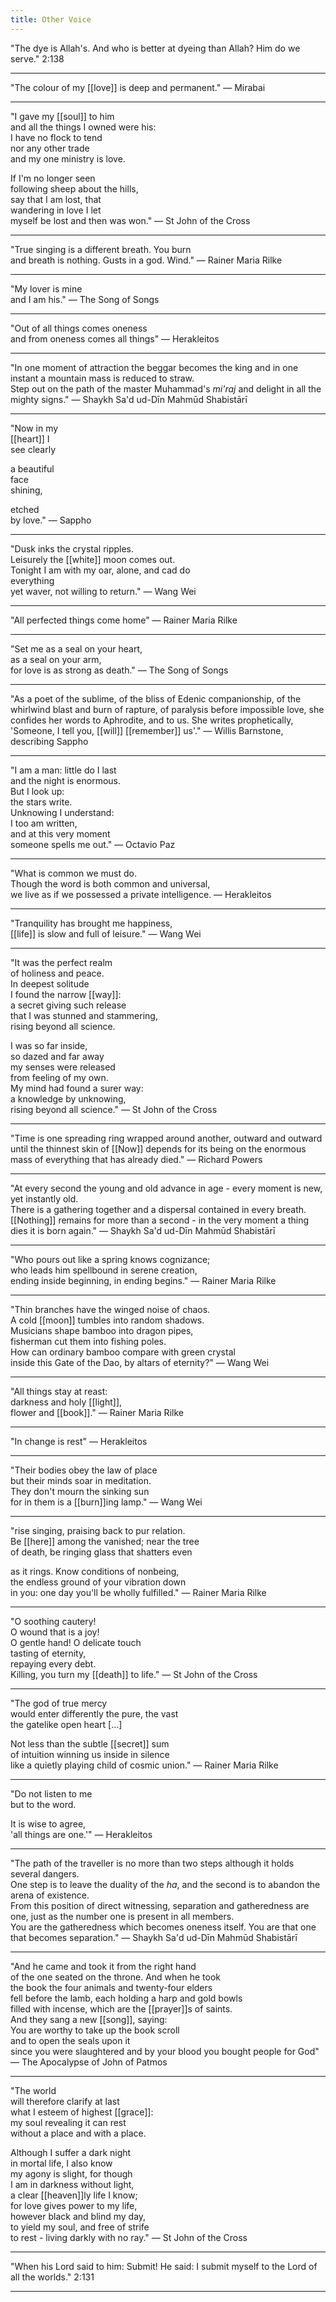 ```yaml
---
title: Other Voice
---
```


"The dye is Allah's. And who is better at dyeing than Allah? Him do we serve." 2:138

---

"The colour of my [[love]] is deep and permanent." — Mirabai  

---

"I gave my [[soul]] to him  
and all the things I owned were his:  
I have no flock to tend  
nor any other trade  
and my one ministry is love.  
  
If I'm no longer seen  
following sheep about the hills,  
say that I am lost, that  
wandering in love I let  
myself be lost and then was won." — St John of the Cross  

---

"True singing is a different breath. You burn  
and breath is nothing. Gusts in a god. Wind." — Rainer Maria Rilke  

---

"My lover is mine  
and I am his." — The Song of Songs  

---

"Out of all things comes oneness  
and from oneness comes all things" — Herakleitos  

---

"In one moment of attraction the beggar becomes the king and in one instant a mountain mass is reduced to straw.  
Step out on the path of the master Muhammad's _mi'raj_ and delight in all the mighty signs." — Shaykh Sa'd ud-Dīn Mahmūd Shabistārī  

---

"Now in my  
[[heart]] I  
see clearly  
  
a beautiful  
face  
shining,  
  
etched  
by love." — Sappho  

---

"Dusk inks the crystal ripples.  
Leisurely the [[white]] moon comes out.  
Tonight I am with my oar, alone, and cad do  
    everything  
yet waver, not willing to return." — Wang Wei  

---

"All perfected things come home" — Rainer Maria Rilke  

---

"Set me as a seal on your heart,  
as a seal on your arm,  
for love is as strong as death." — The Song of Songs  

---

"As a poet of the sublime, of the bliss of Edenic companionship, of the whirlwind blast and burn of rapture, of paralysis before impossible love, she confides her words to Aphrodite, and to us. She writes prophetically, 'Someone, I tell you, [[will]] [[remember]] us'." — Willis Barnstone, describing Sappho  

---

"I am a man: little do I last  
and the night is enormous.  
But I look up:  
the stars write.  
Unknowing I understand:  
I too am written,  
and at this very moment  
someone spells me out." — Octavio Paz  

---

"What is common we must do.  
Though the word is both common and universal,  
we live as if we possessed a private intelligence. — Herakleitos  

---

"Tranquility has brought me happiness,  
[[life]] is slow and full of leisure." — Wang Wei  

---

"It was the perfect realm  
of holiness and peace.  
In deepest solitude  
I found the narrow [[way]]:  
a secret giving such release  
that I was stunned and stammering,  
rising beyond all science.  
  
I was so far inside,  
so dazed and far away  
my senses were released  
from feeling of my own.  
My mind had found a surer way:  
a knowledge by unknowing,  
rising beyond all science." — St John of the Cross  

---

"Time is one spreading ring wrapped around another, outward and outward until the thinnest skin of [[Now]] depends for its being on the enormous mass of everything that has already died." — Richard Powers  

---

"At every second the young and old advance in age - every moment is new, yet instantly old.  
There is a gathering together and a dispersal contained in every breath.  
[[Nothing]] remains for more than a second - in the very moment a thing dies it is born again." — Shaykh Sa'd ud-Dīn Mahmūd Shabistārī  

---

"Who pours out like a spring knows cognizance;  
who leads him spellbound in serene creation,  
ending inside beginning, in ending begins." — Rainer Maria Rilke  

---

"Thin branches have the winged noise of chaos.  
A cold [[moon]] tumbles into random shadows.  
Musicians shape bamboo into dragon pipes,  
fisherman cut them into fishing poles.  
How can ordinary bamboo compare with green crystal  
inside this Gate of the Dao, by altars of eternity?" — Wang Wei  

---

"All things stay at reast:  
darkness and holy [[light]],  
flower and [[book]]." — Rainer Maria Rilke  

---

"In change is rest" — Herakleitos  

---

"Their bodies obey the law of place  
but their minds soar in meditation.  
They don't mourn the sinking sun  
for in them is a [[burn]]ing lamp." — Wang Wei  

---

"rise singing, praising back to pur relation.  
Be [[here]] among the vanished; near the tree  
of death, be ringing glass that shatters even  
  
as it rings. Know conditions of nonbeing,  
the endless ground of your vibration down  
in you: one day you'll be wholly fulfilled." — Rainer Maria Rilke  

---

"O soothing cautery!  
O wound that is a joy!  
O gentle hand! O delicate touch  
tasting of eternity,  
repaying every debt.  
Killing, you turn my [[death]] to life." — St John of the Cross  

---

"The god of true mercy  
would enter differently the pure, the vast  
the gatelike open heart \[...\]  
  
Not less than the subtle [[secret]] sum  
of intuition winning us inside in silence  
like a quietly playing child of cosmic union." — Rainer Maria Rilke  

---

"Do not listen to me  
but to the word.  

It is wise to agree,  
'all things are one.'" — Herakleitos  

---

"The path of the traveller is no more than two steps although it holds several dangers.  
One step is to leave the duality of the _ha_, and the second is to abandon the arena of existence.  
From this position of direct witnessing, separation and gatheredness are one, just as the number one is present in all members.  
You are the gatheredness which becomes oneness itself. You are that one that becomes separation." — Shaykh Sa'd ud-Dīn Mahmūd Shabistārī  

---

"And he came and took it from the right hand  
of the one seated on the throne. And when he took  
the book the four animals and twenty-four elders  
fell before the lamb, each holding a harp and gold bowls  
filled with incense, which are the [[prayer]]s of saints.  
And they sang a new [[song]], saying:  
    You are worthy to take up the book scroll  
        and to open the seals upon it  
    since you were slaughtered and by your blood
        you bought people for God" — The Apocalypse of John of Patmos  

---

"The world  
will therefore clarify at last  
what I esteem of highest [[grace]]:  
my soul revealing it can rest  
without a place and with a place.  
  
Although I suffer a dark night  
in mortal life, I also know  
my agony is slight, for though  
I am in darkness without light,  
a clear [[heaven]]ly life I know;  
for love gives power to my life,  
however black and blind my day,  
to yield my soul, and free of strife  
to rest - living darkly with no ray." — St John of the Cross  

---

"When his Lord said to him: Submit! He said: I submit myself to the Lord of all the worlds." 2:131

---